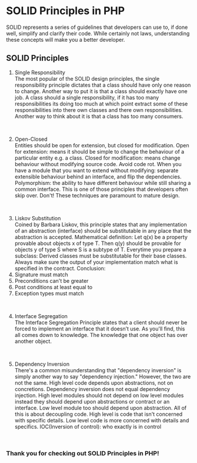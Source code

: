 # SOLID Principles in PHP

SOLID represents a series of guidelines that developers can use to, if done well, simplify and clarify their code. While certainly not laws, understanding these concepts will make you a better developer.

## SOLID Principles

1. Single Responsibility <br />
The most popular of the SOLID design principles, the single responsibility principle dictates that a class should have only one reason to change.
Another way to put it is that a class should exactly have one job.
A class should a single responsibility, if it has too many responsibilities its doing too much at which point extract some of these responsibilities into there own classes and there own responsibilities.
Another way to think about it is that a class has too many consumers.
<br />

2. Open-Closed <br />
Entities should be open for extension, but closed for modification.
Open for extension: means it should be simple to change the behaviour of a particular entity e.g. a class.
Closed for modification: means change behaviour without modifying source code.
Avoid code rot.
When you have a module that you want to extend without modifying: separate extensible behaviour behind an interface, and flip the dependencies.
Polymorphism: the ability to have different behaviour while still sharing a common interface.
This is one of those principles that developers often skip over. Don't! These techniques are paramount to mature design.
<br />

3. Liskov Substitution <br />
Coined by Barbara Liskov, this principle states that any implementation of an abstraction (interface) should be substitutable in any place that the abstraction is accepted.
Mathematical definition: Let q(x) be a property provable about objects x of type T.
Then q(y) should be provable for objects y of type S where S is a subtype of T.
Everytime you prepare a subclass: Derived classes must be substitutable for their base classes.
Always make sure the output of your implementation match what is specified in the contract.
Conclusion:
1. Signature must match
2. Preconditions can't be greater
3. Post conditions at least equal to
4. Exception types must match
<br />

4. Interface Segregation <br />
The Interface Segregation Principle states that a client should never be forced to implement an interface that it doesn’t use. As you'll find, this all comes down to knowledge.
The knowledge that one object has over another object.
<br />

5. Dependency Inversion <br />
There's a common misunderstanding that "dependency inversion" is simply another way to say "dependency injection." However, the two are not the same.
High level code depends upon abstractions, not on concretions.
Dependency inversion does not equal dependency injection.
High level modules should not depend on low level modules instead they should depend upon abstractions or contract or an interface.
Low level module too should depend upon abstraction.
All of this is about decoupling code.
High level is code that isn't concerned with specific details.
Low level code is more concerned with details and specifics.
IOC(Inversion of control): who exactly is in control
<br />


### Thank you for checking out SOLID Principles in PHP!
